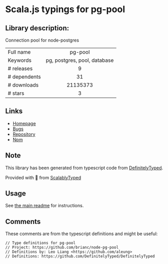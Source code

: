 
# Scala.js typings for pg-pool


## Library description:
Connection pool for node-postgres

|                    |                 |
| ------------------ | :-------------: |
| Full name          | pg-pool |
| Keywords           | pg, postgres, pool, database |
| # releases         | 9 |
| # dependents       | 31 |
| # downloads        | 21135373 |
| # stars            | 3 |

## Links
- [Homepage](https://github.com/brianc/node-pg-pool#readme)
- [Bugs](https://github.com/brianc/node-pg-pool/issues)
- [Repository](https://github.com/brianc/node-pg-pool)
- [Npm](https://www.npmjs.com/package/pg-pool)
    


## Note
This library has been generated from typescript code from [DefinitelyTyped](https://definitelytyped.org).

Provided with :purple_heart: from [ScalablyTyped](https://github.com/oyvindberg/ScalablyTyped)

## Usage
See [the main readme](../../readme.md) for instructions.

## Comments

These comments are from the typescript definitions and might be useful:
```
// Type definitions for pg-pool
// Project: https://github.com/brianc/node-pg-pool
// Definitions by: Leo Liang <https://github.com/aleung>
// Definitions: https://github.com/DefinitelyTyped/DefinitelyTyped

```


